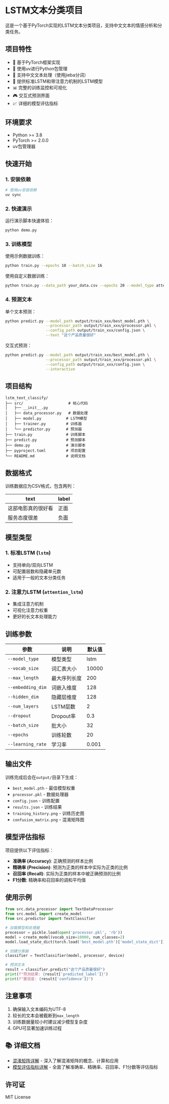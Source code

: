# LSTM文本分类项目

这是一个基于PyTorch实现的LSTM文本分类项目，支持中文文本的情感分析和分类任务。

## 项目特性

- 🚀 基于PyTorch框架实现
- 🔧 使用uv进行Python包管理
- 📝 支持中文文本处理（使用jieba分词）
- 🎯 提供标准LSTM和带注意力机制的LSTM模型
- 📊 完整的训练监控和可视化
- 🎮 交互式预测界面
- 📈 详细的模型评估指标

## 环境要求

- Python >= 3.8
- PyTorch >= 2.0.0
- uv包管理器

## 快速开始

### 1. 安装依赖

```bash
# 使用uv安装依赖
uv sync
```

### 2. 快速演示

运行演示脚本快速体验：

```bash
python demo.py
```

### 3. 训练模型

使用示例数据训练：

```bash
python train.py --epochs 10 --batch_size 16
```

使用自定义数据训练：

```bash
python train.py --data_path your_data.csv --epochs 20 --model_type attention_lstm
```

### 4. 预测文本

单个文本预测：

```bash
python predict.py --model_path output/train_xxx/best_model.pth \
                  --processor_path output/train_xxx/processor.pkl \
                  --config_path output/train_xxx/config.json \
                  --text "这个产品质量很好"
```

交互式预测：

```bash
python predict.py --model_path output/train_xxx/best_model.pth \
                  --processor_path output/train_xxx/processor.pkl \
                  --config_path output/train_xxx/config.json \
                  --interactive
```

## 项目结构

```
lstm_text_classify/
├── src/                    # 核心代码
│   ├── __init__.py
│   ├── data_processor.py   # 数据处理
│   ├── model.py           # LSTM模型
│   ├── trainer.py         # 训练器
│   └── predictor.py       # 预测器
├── train.py               # 训练脚本
├── predict.py             # 预测脚本
├── demo.py                # 演示脚本
├── pyproject.toml         # 项目配置
└── README.md              # 说明文档
```

## 数据格式

训练数据应为CSV格式，包含两列：

| text | label |
|------|-------|
| 这部电影真的很好看 | 正面 |
| 服务态度很差 | 负面 |

## 模型类型

### 1. 标准LSTM (`lstm`)
- 支持单向/双向LSTM
- 可配置层数和隐藏单元数
- 适用于一般的文本分类任务

### 2. 注意力LSTM (`attention_lstm`)
- 集成注意力机制
- 可视化注意力权重
- 更好的长文本处理能力

## 训练参数

| 参数 | 说明 | 默认值 |
|------|------|---------|
| `--model_type` | 模型类型 | lstm |
| `--vocab_size` | 词汇表大小 | 10000 |
| `--max_length` | 最大序列长度 | 200 |
| `--embedding_dim` | 词嵌入维度 | 128 |
| `--hidden_dim` | 隐藏层维度 | 128 |
| `--num_layers` | LSTM层数 | 2 |
| `--dropout` | Dropout率 | 0.3 |
| `--batch_size` | 批大小 | 32 |
| `--epochs` | 训练轮数 | 20 |
| `--learning_rate` | 学习率 | 0.001 |

## 输出文件

训练完成后会在`output/`目录下生成：

- `best_model.pth` - 最佳模型权重
- `processor.pkl` - 数据处理器
- `config.json` - 训练配置
- `results.json` - 训练结果
- `training_history.png` - 训练历史图
- `confusion_matrix.png` - 混淆矩阵图

## 模型评估指标

项目提供以下评估指标：

- **准确率 (Accuracy)**: 正确预测的样本比例
- **精确率 (Precision)**: 预测为正类的样本中实际为正类的比例
- **召回率 (Recall)**: 实际为正类的样本中被正确预测的比例
- **F1分数**: 精确率和召回率的调和平均值

## 使用示例

```python
from src.data_processor import TextDataProcessor
from src.model import create_model
from src.predictor import TextClassifier

# 加载模型和处理器
processor = pickle.load(open('processor.pkl', 'rb'))
model = create_model(vocab_size=10000, num_classes=2)
model.load_state_dict(torch.load('best_model.pth')['model_state_dict'])

# 创建分类器
classifier = TextClassifier(model, processor, device)

# 预测文本
result = classifier.predict("这个产品质量很好")
print(f"预测结果: {result['predicted_label']}")
print(f"置信度: {result['confidence']}")
```

## 注意事项

1. 确保输入文本编码为UTF-8
2. 较长的文本会被截断到`max_length`
3. 训练数据量较小时建议减少模型复杂度
4. GPU可显著加速训练过程

## 📚 详细文档

- [混淆矩阵详解](docs/confusion_matrix_guide.md) - 深入了解混淆矩阵的概念、计算和应用
- [模型评估指标详解](docs/evaluation_metrics.md) - 全面了解准确率、精确率、召回率、F1分数等评估指标

## 许可证

MIT License